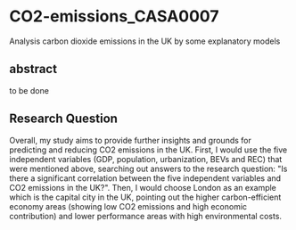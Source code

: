 # CO2-emissions_CASA0007
Analysis carbon dioxide emissions in the UK by some explanatory models

## abstract 
to be done

## Research Question
Overall, my study aims to provide further insights and grounds for predicting and reducing CO2 emissions in the UK. 
First, I would use the five independent variables (GDP, population, urbanization, BEVs and REC) that were mentioned above, searching out answers to the research question: "Is there a significant correlation between the five independent variables and CO2 emissions in the UK?". 
Then, I would choose London as an example which is the capital city in the UK, pointing out the higher carbon-efficient economy areas (showing low CO2 emissions and high economic contribution) and lower performance areas with high environmental costs. 

